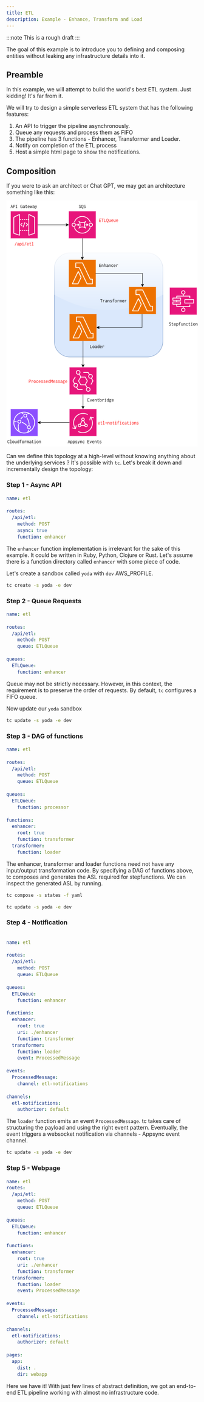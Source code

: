 ```yaml
---
title: ETL
description: Example - Enhance, Transform and Load
---
```


:::note
This is a rough draft
:::

The goal of this example is to introduce you to defining and composing entities without leaking any infrastructure details into it.

## Preamble

In this example, we will attempt to build the world's best ETL system. Just kidding! It's far from it.


We will try to design a simple serverless ETL system that has the following features:

1. An API to trigger the pipeline asynchronously.
2. Queue any requests and process them as FIFO
3. The pipeline has 3 functions - Enhancer, Transformer and Loader.
4. Notify on completion of the ETL process
5. Host a simple html page to show the notifications.


## Composition

If you were to ask an architect or Chat GPT, we may get an architecture something like this:

[![Etl image]][Etl source]

[Etl image]: ../../../assets/etl.png
[Etl source]: ../../../assets/etl.png

Can we define this topology at a high-level without knowing anything about the underlying services ? It's possible with `tc`.
Let's break it down and incrementally design the topology:

### Step 1 - Async API

```yaml  title="topology.yml"
name: etl

routes:
  /api/etl:
    method: POST
    async: true
    function: enhancer
```

The `enhancer` function implementation is irrelevant for the sake of this example. It could be written in Ruby, Python, Clojure or Rust. Let's assume there is a function directory called `enhancer` with some piece of code.

Let's create a sandbox called `yoda` with `dev` AWS_PROFILE.

```sh
tc create -s yoda -e dev
```

### Step 2 - Queue Requests


```yaml title="topology.yml"
name: etl

routes:
  /api/etl:
    method: POST
    queue: ETLQueue

queues:
  ETLQueue:
    function: enhancer
```

Queue may not be strictly necessary. However, in this context, the requirement is to preserve the order of requests. By default, `tc` configures a FIFO queue.

Now update our `yoda` sandbox

```sh
tc update -s yoda -e dev
```

### Step 3 - DAG of functions

```yaml title="topology.yml"
name: etl

routes:
  /api/etl:
    method: POST
    queue: ETLQueue

queues:
  ETLQueue:
    function: processor

functions:
  enhancer:
    root: true
    function: transformer
  transformer:
    function: loader


```

The enhancer, transformer and loader functions need not have any input/output transformation code. By specifying a DAG of functions above, tc composes and generates the ASL required for stepfunctions. We can inspect the generated ASL by running.

```sh
tc compose -s states -f yaml
```

```sh
tc update -s yoda -e dev
```


### Step 4 - Notification

```yaml title="topology.yml"

name: etl

routes:
  /api/etl:
    method: POST
    queue: ETLQueue

queues:
  ETLQueue:
    function: enhancer

functions:
  enhancer:
    root: true
    uri: ./enhancer
    function: transformer
  transformer:
    function: loader
    event: ProcessedMessage

events:
  ProcessedMessage:
    channel: etl-notifications

channels:
  etl-notifications:
    authorizer: default
```

The `loader` function emits an event `ProcessedMessage`. tc takes care of structuring the payload and using the right event pattern. Eventually, the event triggers a websocket notification via channels - Appsync event channel.


```sh
tc update -s yoda -e dev
```


### Step 5 - Webpage


```yaml title="topology.yml"
name: etl
routes:
  /api/etl:
    method: POST
    queue: ETLQueue

queues:
  ETLQueue:
    function: enhancer

functions:
  enhancer:
    root: true
    uri: ./enhancer
    function: transformer
  transformer:
    function: loader
    event: ProcessedMessage

events:
  ProcessedMessage:
    channel: etl-notifications

channels:
  etl-notifications:
    authorizer: default

pages:
  app:
    dist: .
    dir: webapp

```

Here we have it! With just few lines of abstract definition, we got an end-to-end ETL pipeline working with almost no infrastructure code.
